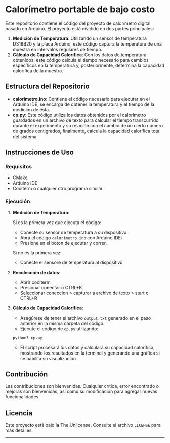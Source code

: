 # Calorímetro portable de bajo costo

Este repositorio contiene el código del proyecto de calorímetro digital basado en Arduino. El proyecto está dividido en dos partes principales:

1. **Medición de Temperatura**: Utilizando un sensor de temperatura DS18B20 y la placa Arduino, este código captura la temperatura de una muestra en intervalos regulares de tiempo.
2. **Cálculo de Capacidad Calorífica**: Con los datos de temperatura obtenidos, este código calcula el tiempo necesario para cambios específicos en la temperatura y, posteriormente, determina la capacidad calorífica de la muestra.

## Estructura del Repositorio

- **calorimetro.ino**: Contiene el código necesario para ejecutar en el Arduino IDE, se encarga de obtener la temperatura y el tiempo de la medición de ésta.
- **cp.py**: Este código utiliza los datos obtenidos por el calorímetro guardados en un archivo de texto para calcular el tiempo transcurrido durante el experimento y su relación con el cambio de un cierto número de grados centigrados, finalmente, calcula la capacidad calorífica total del sistema.

## Instrucciones de Uso

### Requisitos
- CMake
- Arduino IDE
- Coolterm o cualquier otro programa similar

### Ejecución

1. **Medición de Temperatura**:
   
   Si es la primera vez que ejecuta el código:
      - Conecte su sensor de temperatura a su dispositivo.
      - Abra el código `calorimetro.ino` con Arduino IDE:
      - Presione en el boton de ejecutar y correr.
        
   Si no es la primera vez:
      - Conecte el sensore de temperatura al dispositivo
     
2. **Recolección de datos**:
   - Abrir coolterm
   - Presionar conectar o CTRL+K
   - Seleccionar coneccion > capturar a archivo de texto > start o CTRL+R

3. **Cálculo de Capacidad Calorífica**:
   - Asegúrese de tener el archivo `output.txt` generado en el paso anterior en la misma carpeta del código.
   - Ejecute el código de `cp.py` utilizando:
     
   ```bash
   python3 cp.py
   ```
   
   - El script procesará los datos y calculará su capacidad calorífica, mostrando los resultados en la terminal y generando una gráfica si se habilita su visualización.


## Contribución

Las contribuciones son bienvenidas. Cualquier crítica, error encontrado o mejoras son bienvenidas, así como su modificación para agregar nuevas funcionalidades.

## Licencia

Este proyecto está bajo la The Unlicense. Consulte el archivo `LICENSE` para más detalles.

---
